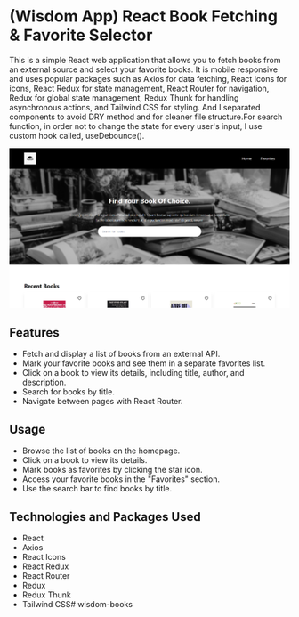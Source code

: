 # (Wisdom App) React Book Fetching & Favorite Selector

This is a simple React web application that allows you to fetch books from an external source and select your favorite books. It is mobile responsive and uses popular packages such as Axios for data fetching, React Icons for icons, React Redux for state management, React Router for navigation, Redux for global state management, Redux Thunk for handling asynchronous actions, and Tailwind CSS for styling. And I separated components to avoid DRY method and for cleaner file structure.For search function, in order not to change the state for every user's input, I use custom hook called, useDebounce().

![Demo](./demo.png)

## Features

- Fetch and display a list of books from an external API.
- Mark your favorite books and see them in a separate favorites list.
- Click on a book to view its details, including title, author, and description.
- Search for books by title.
- Navigate between pages with React Router.


## Usage

- Browse the list of books on the homepage.
- Click on a book to view its details.
- Mark books as favorites by clicking the star icon.
- Access your favorite books in the "Favorites" section.
- Use the search bar to find books by title.

## Technologies and Packages Used
- React
- Axios
- React Icons
- React Redux
- React Router
- Redux
- Redux Thunk
- Tailwind CSS#   w i s d o m - b o o k s 
 
 